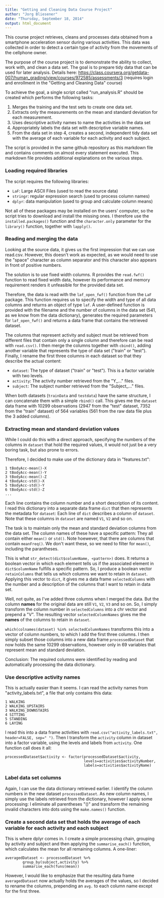 ```yaml
---
title: "Getting and Cleaning Data Course Project"
author: "Jorg Bliesener"
date: "Thursday, September 18, 2014"
output: html_document
---
```


This course project retrieves, cleans and processes data obtained from a smartphone acceleration sensor during various activities. This data was collected in order to detect a certain type of activity from the movements of the cellphone owner.

The purpose of the course project is to demonstrate the ability to collect, work with, and clean a data set. The goal is to prepare tidy data that can be used for later analysis. Details here: <https://class.coursera.org/getdata-007/human_grading/view/courses/972585/assessments/3> (requires login and enrollment in the "Getting and Cleaning Data" course)

To achieve the goal, a single script called "run_analysis.R" should be created which performs the following tasks:

1. Merges the training and the test sets to create one data set.
2. Extracts only the measurements on the mean and standard deviation for each measurement. 
3. Uses descriptive activity names to name the activities in the data set
4. Appropriately labels the data set with descriptive variable names. 
5. From the data set in step 4, creates a second, independent tidy data set with the average of each variable for each activity and each subject.

The script is provided in the same github repository as this markdown file and contains comments on almost every statement executed. This markdown file provides additional explanations on the various steps.

### Loading required libraries ###
The script requires the following libraries:

- ```LaF```: Large ASCII Files (used to read the source data)
- ```stringr```: regular expression search (used to process column names)
- ```dplyr```: data manipulation (used to group and calculate column means)

Not all of these packages may be installed on the users' computer, so the script tries to download and install the missing ones. I therefore use the ```installed.packages()``` function and the ```character.only``` parameter for the ```library()``` function, together with ```lapply()```.

### Reading and merging the data ###
Looking at the source data, it gives us the first impression that we can use read.csv. However, this doesn't work as expected, as we would need to use the "space" character as column separator and this character also appears in front of positive numbers. 

The solution is to use fixed width columns. R provides the ```read.fwf()``` function to read fixed width data, however its performance and memory requirement renders it unfeasible for the provided data set.

Therefore, the data is read with the ```laf_open_fwf()``` function from the ```LaF``` package. This function requires us to specify the width and type of all data columns and returns an object of type ```laf```. A user-defined function is provided with the filename and the number of columns in the data set (541, as we know from the data dictionary), generates the required parameters for ```laf_open_fwf()``` and returns a data frame that contains the retrieved dataset.

The columns that represent activity and subject must be retrieved from different files that contain only a single column and therefore can be read with ```read.csv()```. I then merge the columns together with ```cbind()```, adding another variable that represents the type of data set ("train" or "test"). Finally, I rename the first three columns in each dataset so that they describe the actual content:

- ```dataset```: The type of dataset ("train" or "test"). This is a factor variable with two levels.
- ```activity```: The activity number retrieved from the "Y_..." files.
- ```subject```: The subject number retrieved from the "Subject_..." files.

When both datasets (```trainData``` and ```testdata```) have the same structure, I can concatenate them with a simple ```rbind()``` call. This gives me the ```dataset``` data frame with 10299 observations (2947 from the "test" dataset, 7352 from the "train" dataset) of 564 variables (561 from the raw data file plus the 3 added columns).

### Extracting mean and standard deviation values ###
While I could do this with a direct approach, specifying the numbers of the columns in ```dataset``` that hold the required values, it would not just be a very boring task, but also prone to errors.

Therefore, I decided to make use of the dictionary data in "features.txt":

```
1 tBodyAcc-mean()-X
2 tBodyAcc-mean()-Y
3 tBodyAcc-mean()-Z
4 tBodyAcc-std()-X
5 tBodyAcc-std()-Y
6 tBodyAcc-std()-Z
...
```

Each line contains the column number and a short description of its content. I read this dictionary into a separate data frame ```dict``` that then represents the metadata for ```dataset```: Each line of ```dict``` describes a column of ```dataset```. Note that these columns in ```dataset``` are named ```V1```, ```V2``` and so on.

The task is to maintain only the mean and standard deviation columns from the data set. The column names of these have a specific pattern: They all contain either ```mean()``` or ```std()```. Note hoewever, that there are columns that contain ```meanFreq()```. We don't want these, so we need to filter for ```mean()```, including the parantheses.

This is what ```str_detect(dict$columnName, <pattern>)``` does. It returns a boolean vector in which each element tells us if the associated element in ```dict$columnName``` fulfills a specific pattern. So, I produce a boolean vector ```retainColumns``` that tells us which columns we want to retain in ```dataset```. Applying this vector to ```dict```, it gives me a data frame ```selectedColumns``` with the number and a description of the columns that I want to retain in data set. 

Well, not quite, as I've added three columns when I merged the data. But the column **names** for the original data are still ```V1```, ```V2```, ```V3``` and so on. So, I simply transform the column number in ```selectedColumns``` into a chr vector and prepend a "V". The resulting vector ```selectedColumnNames``` gives me the **names** of the columns to retain in ```dataset```.

```which(colnames(dataset) %in% selectedColumnNames``` transforms this into a vector of column numbers, to which I add the first three columns. I then simply subset those columns into a new data frame ```processedDataset``` that now holds the same 10299 observations, however only in 69 variables that represent mean and standard deviation.

Conclusion: The required columns were identified by reading and automatically processing the data dictionary.

### Use descriptive activity names ###
This is actually easier than it seems. I can read the activity names from "activity_labels.txt", a file that only contains this data:

```
1 WALKING
2 WALKING_UPSTAIRS
3 WALKING_DOWNSTAIRS
4 SITTING
5 STANDING
6 LAYING
```

I read this into a data frame activities with ```read.csv("activity_labels.txt", header=FALSE, sep=" ")```. Then I transform the ```activity``` column in dataset into a factor variable, using the levels and labels from ```activity```. One function call does it all:

```
processedDataset$activity <- factor(processedDataset$activity,
                                    levels=activities$activityNumber,
                                    labels=activities$activityName)
```

### Label data set columns ###
Again, I can use the data dictionary retrieved earlier. I identify the column numbers in the new dataset ```processedDataset```. As new column names, I simply use the labels retrieved from the dictionary, however I apply some processing: I eliminate all parentheses "()" and transform the remaining invalid characters into dots using the ```make.names()``` function. 

### Create a second data set that holds the average of each variable for each activity and each subject ###
This is where dplyr comes in. I create a simple processing chain, grouping by activity and subject and then applying the ```summarise_each()``` function, which calculates the mean for all remaining columns. A one-liner:

```
averagedDataset <- processedDataset %>% 
        group_by(subject,activity) %>% 
        summarise_each(funs(mean))
```

However, I would like to emphasize that the resulting data frame ```averagedDataset``` now actually holds the averages of the values, so I decided to rename the columns, prepending an ```avg.``` to each column name except for the first three.